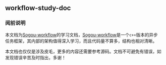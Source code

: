 ## workflow-study-doc

### 阅前说明

本文档为[Sogou-workflow](https://github.com/sogou/workflow)的学习文档，[Sogou-workflow](https://github.com/sogou/workflow)是一个`c++`版本的异步任务框架，其内部的架构值得深入学习，而且代码量不算多，结构也相对清晰。

本文档也仅仅是涉及皮毛，更多的内容还需要参考源码。文档不可避免有错误，如发现错误辛苦及时指出，多谢！